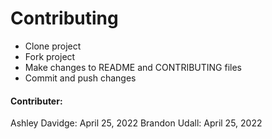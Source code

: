 # Contributing
  - Clone project
  - Fork project
  - Make changes to README and CONTRIBUTING files
  - Commit and push changes

#### Contributer:
Ashley Davidge: April 25, 2022
Brandon Udall: April 25, 2022
